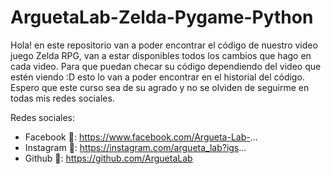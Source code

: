 # ArguetaLab-Zelda-Pygame-Python
Hola! en este repositorio van a poder encontrar el código de nuestro video juego Zelda RPG, van a estar disponibles todos los cambios que hago en cada video.
Para que puedan checar su código dependiendo del video que estén viendo :D esto lo van a poder encontrar en el historial del código.
Espero que este curso sea de su agrado y no se olviden de seguirme en todas mis redes sociales.

Redes sociales:
- Facebook 💙: https://www.facebook.com/Argueta-Lab-...
- Instagram 📸: https://instagram.com/argueta_lab?igs...
- Github 🧡: https://github.com/ArguetaLab 
